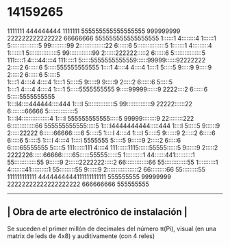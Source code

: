 # 14159265
                                                                           
  1111111       444444444    1111111   555555555555555555     999999999      222222222222222            66666666   555555555555555555 
 1::::::1      4::::::::4   1::::::1   5::::::::::::::::5   99:::::::::99   2:::::::::::::::22         6::::::6    5::::::::::::::::5 
1:::::::1     4:::::::::4  1:::::::1   5::::::::::::::::5 99:::::::::::::99 2::::::222222:::::2       6::::::6     5::::::::::::::::5 
111:::::1    4::::44::::4  111:::::1   5:::::5555555555559::::::99999::::::92222222     2:::::2      6::::::6      5:::::555555555555 
   1::::1   4::::4 4::::4     1::::1   5:::::5           9:::::9     9:::::9            2:::::2     6::::::6       5:::::5            
   1::::1  4::::4  4::::4     1::::1   5:::::5           9:::::9     9:::::9            2:::::2    6::::::6        5:::::5            
   1::::1 4::::4   4::::4     1::::1   5:::::5555555555   9:::::99999::::::9         2222::::2    6::::::6         5:::::5555555555   
   1::::l4::::444444::::444   1::::l   5:::::::::::::::5   99::::::::::::::9    22222::::::22    6::::::::66666    5:::::::::::::::5  
   1::::l4::::::::::::::::4   1::::l   555555555555:::::5    99999::::::::9   22::::::::222     6::::::::::::::66  555555555555:::::5 
   1::::l4444444444:::::444   1::::l               5:::::5        9::::::9   2:::::22222        6::::::66666:::::6             5:::::5
   1::::l          4::::4     1::::l               5:::::5       9::::::9   2:::::2             6:::::6     6:::::6            5:::::5
   1::::l          4::::4     1::::l   5555555     5:::::5      9::::::9    2:::::2             6:::::6     6:::::65555555     5:::::5
111::::::111       4::::4  111::::::1115::::::55555::::::5     9::::::9     2:::::2       2222226::::::66666::::::65::::::55555::::::5
1::::::::::1     44::::::441::::::::::1 55:::::::::::::55     9::::::9      2::::::2222222:::::2 66:::::::::::::66  55:::::::::::::55 
1::::::::::1     4::::::::41::::::::::1   55:::::::::55      9::::::9       2::::::::::::::::::2   66:::::::::66      55:::::::::55   
111111111111     4444444444111111111111     555555555       99999999        22222222222222222222     666666666          555555555

 -----------------------------------------
| Obra de arte electrónico de instalación |
 -----------------------------------------

Se suceden el primer millón de decimales del número π(Pi), visual (en una matrix de leds de 4x8) y auditivamente (con 4 reles)
